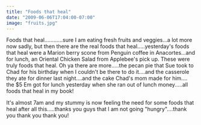 ```yaml
---
title: "Foods that heal"
date: "2009-06-06T17:04:00-07:00"
image: "fruits.jpg"
---
```


Foods that heal............sure I am eating fresh fruits and veggies...a lot more now sadly, but then there are the real foods that heal.....yesterday's foods that heal were a Marion berry scone from Penguin coffee in Anacortes...and for lunch, an Oriental Chicken Salad from Applebee's pick up. These were truly foods that heal. Oh ya there are more.....the pecan pie that Sue took to Chad for his birthday when I couldn't be there to do it....and the casserole they ate for dinner last night....and the cake Chad's mom made for him.... the $5 Em got for lunch yesterday when she ran out of lunch money.....all foods that heal in my book!

It's almost 7am and my stummy is now feeling the need for some foods that heal after all this.....thanks you guys that I am not going "hungry"....thank you thank you thank you!